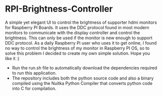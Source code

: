 # RPI-Brightness-Controller
A simple yet elegant UI to control the brightness of supporter hdmi monitors for Raspberry PI Boards. It uses the DDC protocol found in most modern monitors to communicate with the display controller and control the brightness. This can only be used if the monitor is new enough to support DDC protocol. As a daily Raspberry Pi user who uses it to get online, I found no way to control the brightness of my monitor in Raspberry PI OS, so to solve this problem I decided to create my own simple solution. Hope you like it :)

- Run the run.sh file to automatically download the dependencies required to run this application.
- The repository includes both the python source code and also a binary compiled using the Nuitka Python Compiler that converts python code into C for compilation.
  
